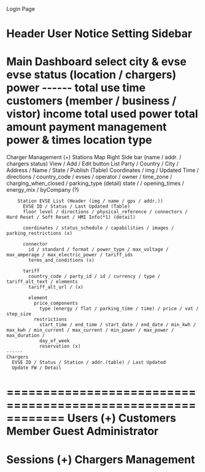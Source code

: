 Login Page

Header
  User
  Notice
  Setting
Sidebar
============================================================
  Main
    Dashboard
      select city & evse
      evse status (location / chargers)
      power
      ------
      total use time
      customers (member / business / vistor)
      income
      total used power
      total amount
      payment management
      power & times
      location type
============================================================
  Charger Management (+)
    Stations 
      Map
        Right Side bar (name / addr. / chargers status) View / Add / Edit button
      List
        Party / Country / City / Address / Name  / State / Publish (Table)
        Coordinates / img / Updated Time / directions / country_code / evses / operator / owner / time_zone / charging_when_closed / parking_type (detail)
        state /  / opening_times / energy_mix / byCompany (?)

        Station EVSE List (Header (img / name / gps / addr.))
          EVSE ID / Status / Last Updated (Table)
          floor level / directions / physical_reference / connectors / Hard Reset / Soft Reset / HMI Info(*1) (detail)

          coordinates / status_schedule / capabilities / images / parking_restrictions (x)

          connector
            id / standard / format / power_type / max_voltage / max_amperage / max_electric_power / tariff_ids
            terms_and_conditions (x)

          tariff
            country_code / party_id / id / currency / type / tariff_alt_text / elements
            tariff_alt_url / (x)

            element
              price_components
                type (energy / flat / parking_time / time) / price / vat / step_size
              restrictions
                start_time / end_time / start_date / end_date / min_kwh / max_kwh / min_current / max_current / min_power / max_power / max_duration /
                day_of_week
                reservation (x)
    ------
    Chargers
      EVSE ID / Status / Station / addr.(table) / Last Updated
      Update FW / Detail
============================================================
  Users (+)
    Customers
      Member
      Guest
    Administrator
============================================================
  Sessions (+)
    Chargers
    Management
============================================================